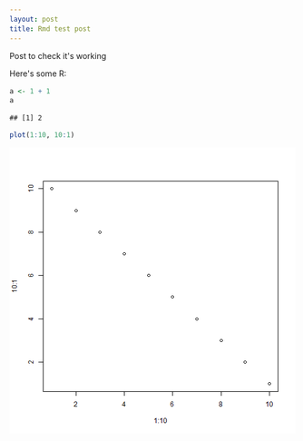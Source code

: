 ```yaml
---
layout: post
title: Rmd test post
---
```


Post to check it's working

Here's some R:


```r
a <- 1 + 1
a
```

```
## [1] 2
```

```r
plot(1:10, 10:1)
```

![plot of chunk unnamed-chunk-1](figure/unnamed-chunk-1-1.png) 
